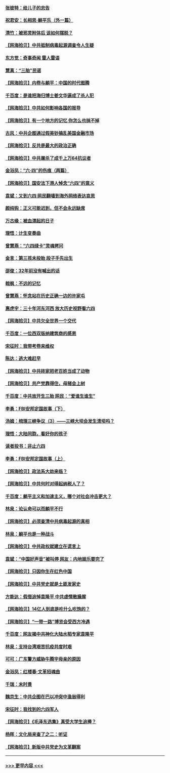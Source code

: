 #### [张彼特：给儿子的忠告](../pages/nsc993/n13018934.md?t=06140651) 
#### [祝君安：长相思‧躺平乐（外一篇）](../pages/nsc993/n13018923.md?t=06140651) 
#### [清竹：被邪灵附体后 该如何摆脱？](../pages/nsc993/n13018877.md?t=06140651) 
#### [【网海拾贝】中共抵制病毒起源调查令人生疑](../pages/nsc993/n13017785.md?t=06140651) 
#### [东方觉：奇事奇闻 雷人雷语](../pages/nsc993/n13017577.md?t=06140651) 
#### [慧真：“三胎”民谣](../pages/nsc993/n13017394.md?t=06140651) 
#### [【网海拾贝】内卷与躺平：中国的时代图腾](../pages/nsc993/n13016128.md?t=06140651) 
#### [千百度：是谁把海归博士姜文华逼成了杀人犯](../pages/nsc993/n13015218.md?t=06140651) 
#### [【网海拾贝】中共如何影响各国的报导](../pages/nsc993/n13012599.md?t=06140651) 
#### [【网海拾贝】有一个地方的记忆 你怎么也抹不掉](../pages/nsc993/n13009802.md?t=06140651) 
#### [古风：中共企图通过假美钞搞乱美国金融市场](../pages/nsc993/n13009626.md?t=06140651) 
#### [【网海拾贝】反共是最大的政治正确](../pages/nsc993/n13007051.md?t=06140651) 
#### [【网海拾贝】中共屠杀了成千上万64抗议者](../pages/nsc993/n13002713.md?t=06140651) 
#### [金浴凤：“六·四”的伤痕（两篇）](../pages/nsc993/n13001719.md?t=06140651) 
#### [【网海拾贝】国安法下港人悼念“六四”的意义](../pages/nsc993/n13001039.md?t=06140651) 
#### [袁斌：又到六四 网民翻墙到海外网络表达哀思](../pages/nsc993/n13000995.md?t=06140651) 
#### [颜纯钩：正义可能迟到，但不会永远缺席](../pages/nsc993/n13000920.md?t=06140651) 
#### [万古缘：被血漂起的日子](../pages/nsc993/n13000914.md?t=06140651) 
#### [理悟：计生变奏曲](../pages/nsc993/n13000414.md?t=06140651) 
#### [曾慧燕：“六四绿卡”灵魂拷问](../pages/nsc993/n13000277.md?t=06140651) 
#### [金言：第三孩未投胎 段子手先出生](../pages/nsc993/n13000215.md?t=06140651) 
#### [邵俊：32年前没有喊出的话](../pages/nsc993/n13000181.md?t=06140651) 
#### [戟枫：不远的记忆](../pages/nsc993/n13000121.md?t=06140651) 
#### [曾慧燕：怀念站在历史正确一边的许家屯](../pages/nsc993/n13000073.md?t=06140651) 
#### [惠虎宇：三十年河东河西 放大历史视野看六四](../pages/nsc993/n13000018.md?t=06140651) 
#### [【网海拾贝】中共欠全世界一个交代](../pages/nsc993/n12998706.md?t=06140651) 
#### [千百度：一位西双版纳建筑商的感恩](../pages/nsc993/n12998487.md?t=06140651) 
#### [宋征时：我带考卷来维权](../pages/nsc993/n12994088.md?t=06140651) 
#### [陈达：逃大难赶早](../pages/nsc993/n12993569.md?t=06140651) 
#### [【网海拾贝】中共砖家把老百姓当成了动物](../pages/nsc993/n12993483.md?t=06140651) 
#### [【网海拾贝】共产党靠得住，母猪会上树](../pages/nsc993/n12990730.md?t=06140651) 
#### [千百度：中共放开生三胎 网民：“爱谁生谁生”](../pages/nsc993/n12990644.md?t=06140651) 
#### [李勇：FBI安邦定国故事（下）](../pages/nsc993/n12987854.md?t=06140651) 
#### [汤姆：梳理三峡争议（3）——三峡大坝会发生溃坝吗？](../pages/nsc993/n12989806.md?t=06140651) 
#### [理悟：大陆同胞，看好你的孩子](../pages/nsc993/n12989778.md?t=06140651) 
#### [读者投书：非止六四](../pages/nsc993/n12989673.md?t=06140651) 
#### [李勇：FBI安邦定国故事（上）](../pages/nsc993/n12987749.md?t=06140651) 
#### [【网海拾贝】政法系大劫来临？](../pages/nsc993/n12987596.md?t=06140651) 
#### [【网海拾贝】中共何时对得起纳税人了？](../pages/nsc993/n12985578.md?t=06140651) 
#### [千百度：躺平主义和加速主义，哪个对社会冲击更大？](../pages/nsc993/n12985512.md?t=06140651) 
#### [林泉：论认命可以而躺平不行](../pages/nsc993/n12985505.md?t=06140651) 
#### [【网海拾贝】必须查清中共病毒起源的真相](../pages/nsc993/n12984276.md?t=06140651) 
#### [林泉：躺平也是一种战斗](../pages/nsc993/n12984194.md?t=06140651) 
#### [【网海拾贝】中共政权就建立在谎言上](../pages/nsc993/n12981880.md?t=06140651) 
#### [袁斌：“中国好声音”被叫停 网友：内地娱乐要完了](../pages/nsc993/n12981826.md?t=06140651) 
#### [【网海拾贝】只因你生在红色中国](../pages/nsc993/n12979096.md?t=06140651) 
#### [【网海拾贝】中共党史就是土匪发家史](../pages/nsc993/n12976478.md?t=06140651) 
#### [方能达：假借追悼袁隆平 中共虚情散臊腥](../pages/nsc993/n12976396.md?t=06140651) 
#### [【网海拾贝】14亿人到底是吃什么吃饱的？](../pages/nsc993/n12974125.md?t=06140651) 
#### [【网海拾贝】“一带一路”博览会受西方冷遇](../pages/nsc993/n12971787.md?t=06140651) 
#### [千百度：网友揭中共神化大陆水稻专家袁隆平](../pages/nsc993/n12971733.md?t=06140651) 
#### [林泉：支持台湾艰苦抗疫共度时艰](../pages/nsc993/n12971350.md?t=06140651) 
#### [可可：广东警方威胁牛腾宇母亲的原因](../pages/nsc993/n12971100.md?t=06140651) 
#### [金浴凤：红楼春·文革招魂曲](../pages/nsc993/n12970354.md?t=06140651) 
#### [千瑞：末时景](../pages/nsc993/n12970337.md?t=06140651) 
#### [魏京生：中共企图在巴以冲突中渔翁得利](../pages/nsc993/n12970286.md?t=06140651) 
#### [宋征时：我找到的六四军人](../pages/nsc993/n12970213.md?t=06140651) 
#### [【网海拾贝】《毛泽东选集》真受大学生追捧？](../pages/nsc993/n12968779.md?t=06140651) 
#### [杨晖：文化局来查了之二：听证](../pages/nsc993/n12966528.md?t=06140651) 
#### [【网海拾贝】新版中共党史为文革翻案](../pages/nsc993/n12967526.md?t=06140651) 

----
#### [ >>> 更早内容 <<< ](../indexes/nsc993-earlier.md)
